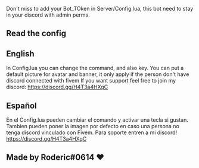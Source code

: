 Don't miss to add your Bot_TOken in Server/Config.lua, this bot need to stay in your discord with admin perms.

## Read the config ##

## English

In Config.lua you can change the  command, and also key.
You can put a default picture for avatar and banner, it only apply if the person don't have discord connected with fivem
If you want support feel free to join my discord: https://discord.gg/H4T3a4HXqC

## Español

En el Config.lua pueden cambiar el comando y activar una tecla si gustan.
Tambien pueden poner la imagen por defecto en caso una persona no tenga discord vinculado con Fivem.
Para soporte entren a mi discord! https://discord.gg/H4T3a4HXqC


## Made by Roderic#0614 ❤️